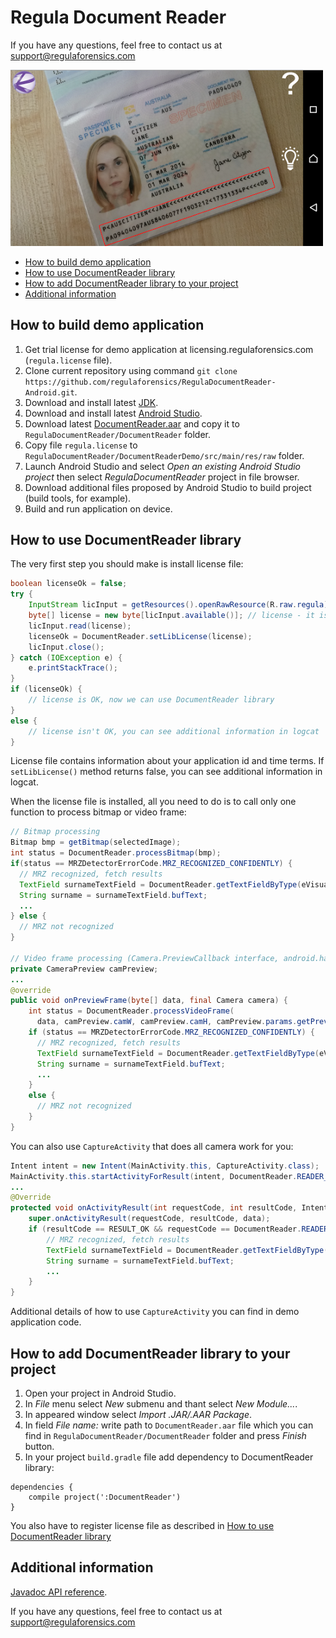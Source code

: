 # Regula Document Reader
If you have any questions, feel free to contact us at support@regulaforensics.com

<img src="DocumentReaderDemo.png" width="500">

* [How to build demo application](#how_to_build_demo_application)
* [How to use DocumentReader library](#how_to_use_documentreader_library)
* [How to add DocumentReader library to your project](#how_to_add_documentreader_library_to_your_project)
* [Additional information](#additional_information)

## <a name="how_to_build_demo_application"></a> How to build demo application
1. Get trial license for demo application at licensing.regulaforensics.com (`regula.license` file).
1. Clone current repository using command `git clone https://github.com/regulaforensics/RegulaDocumentReader-Android.git`.
1. Download and install latest [JDK](http://www.oracle.com/technetwork/java/javase/downloads/index.html).
1. Download and install latest [Android Studio](https://developer.android.com/studio/index.html).
1. Download latest [DocumentReader.aar](https://github.com/regulaforensics/RegulaDocumentReader-Android/releases/latest) and copy it to `RegulaDocumentReader/DocumentReader` folder.
1. Copy file `regula.license` to `RegulaDocumentReader/DocumentReaderDemo/src/main/res/raw` folder. 
1. Launch Android Studio and select _Open an existing Android Studio project_ then select _RegulaDocumentReader_ project in file browser.
1. Download additional files proposed by Android Studio to build project (build tools, for example).
1. Build and run application on device.

## <a name="how_to_use_documentreader_library"></a> How to use DocumentReader library
The very first step you should make is install license file:
```java
boolean licenseOk = false;
try {
    InputStream licInput = getResources().openRawResource(R.raw.regula);
    byte[] license = new byte[licInput.available()]; // license - it is an array of bytes
    licInput.read(license);
    licenseOk = DocumentReader.setLibLicense(license);
    licInput.close();
} catch (IOException e) {
    e.printStackTrace();
}
if (licenseOk) {
    // license is OK, now we can use DocumentReader library
}
else {
    // license isn't OK, you can see additional information in logcat
}
```

License file contains information about your application id and time terms. If `setLibLicense()` method returns false, you can see additional information in logcat.

When the license file is installed, all you need to do is to call only one function to process bitmap or video frame:
```java
// Bitmap processing
Bitmap bmp = getBitmap(selectedImage);
int status = DocumentReader.processBitmap(bmp);
if(status == MRZDetectorErrorCode.MRZ_RECOGNIZED_CONFIDENTLY) {
  // MRZ recognized, fetch results
  TextField surnameTextField = DocumentReader.getTextFieldByType(eVisualFieldType.ft_Surname);
  String surname = surnameTextField.bufText;
  ...
} else {
  // MRZ not recognized
}

// Video frame processing (Camera.PreviewCallback interface, android.hardware.camera2 API)
private CameraPreview camPreview;
...
@override
public void onPreviewFrame(byte[] data, final Camera camera) {
    int status = DocumentReader.processVideoFrame(
      data, camPreview.camW, camPreview.camH, camPreview.params.getPreviewFormat());
    if (status == MRZDetectorErrorCode.MRZ_RECOGNIZED_CONFIDENTLY) {
      // MRZ recognized, fetch results
      TextField surnameTextField = DocumentReader.getTextFieldByType(eVisualFieldType.ft_Surname);
      String surname = surnameTextField.bufText;   
      ...
    }
    else {
      // MRZ not recognized
    }
}
```

You can also use `CaptureActivity` that does all camera work for you:
```java
Intent intent = new Intent(MainActivity.this, CaptureActivity.class);
MainActivity.this.startActivityForResult(intent, DocumentReader.READER_REQUEST_CODE);
...
@Override
protected void onActivityResult(int requestCode, int resultCode, Intent data) {
    super.onActivityResult(requestCode, resultCode, data);
    if (resultCode == RESULT_OK && requestCode == DocumentReader.READER_REQUEST_CODE){
        // MRZ recognized, fetch results
        TextField surnameTextField = DocumentReader.getTextFieldByType(eVisualFieldType.ft_Surname);
        String surname = surnameTextField.bufText;
        ...
    }
}
```

Additional details of how to use `CaptureActivity` you can find in demo application code.

## <a name="how_to_add_documentreader_library_to_your_project"></a> How to add DocumentReader library to your project
1. Open your project in Android Studio.
1. In _File_ menu select _New_ submenu and thant select _New Module..._.
1. In appeared window select _Import .JAR/.AAR Package_.
1. In field _File name:_ write path to `DocumentReader.aar` file which you can find in `RegulaDocumentReader/DocumentReader` folder and press _Finish_ button.
1. In your project `build.gradle` file add dependency to DocumentReader library:
```
dependencies {
    compile project(':DocumentReader')
}
```
You also have to register license file as described in [How to use DocumentReader library](#how_to_use_documentreader_library)

## <a name="additional_information"></a> Additional information
[Javadoc API reference](https://regulaforensics.github.io/RegulaDocumentReader-Android/index.html). 

If you have any questions, feel free to contact us at support@regulaforensics.com
